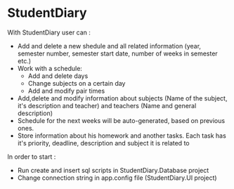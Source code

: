 # StudentDiary
With StudentDiary user can :
* Add and delete a new shedule and all related information (year, semester number, semester start date, number of weeks in semester etc.)
* Work with a schedule:
  * Add and delete days
  * Change subjects on a certain day
  * Add and modify pair times
* Add,delete and modify information about subjects (Name of the subject, it's description and teacher) and teachers (Name and general description)
* Schedule for the next weeks will be auto-generated, based on previous ones.
* Store information about his homework and another tasks. Each task has it's priority, deadline, description and subject it is related to

In order to start :
* Run create and insert sql scripts in StudentDiary.Database project
* Change connection string in app.config file (StudentDiary.UI project)
